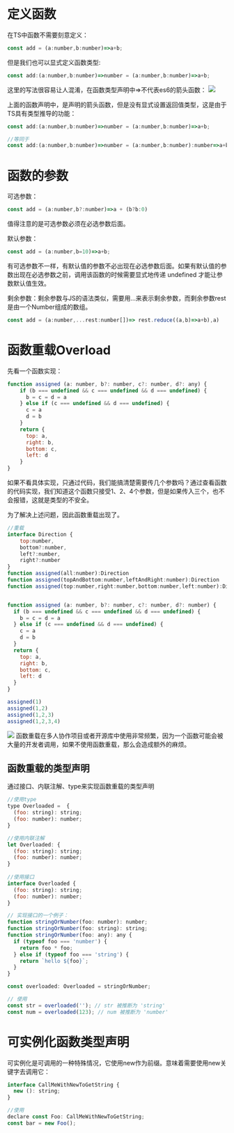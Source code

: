<!--
 * @Description: 
 * @Author: johe.huang
 * @Date: 2020-08-20 15:48:13
-->
# 定义函数
在TS中函数不需要刻意定义：
```javascript
const add = (a:number,b:number)=>a+b;
```
但是我们也可以显式定义函数类型:
```javascript
const add:(a:number,b:number)=>number = (a:number,b:number)=>a+b;
```
这里的写法很容易让人混淆，在函数类型声明中=>不代表es6的箭头函数：
![](https://tva1.sinaimg.cn/large/007S8ZIlly1ghzozt7l4kj310x0fx40s.jpg)

上面的函数声明中，是声明的箭头函数，但是没有显式设置返回值类型，这是由于TS具有类型推导的功能：
```javascript
const add:(a:number,b:number)=>number = (a:number,b:number)=>a+b;

//等同于
const add:(a:number,b:number)=>number = (a:number,b:number):number=>a+b;
```

# 函数的参数
可选参数：
```javascript
const add = (a:number,b?:number)=>a + (b?b:0)
```
值得注意的是可选参数必须在必选参数后面。

默认参数：
```javascript
const add = (a:number,b=10)=>a+b;
```
有可选参数不一样，有默认值的参数不必出现在必选参数后面。如果有默认值的参数出现在必选参数之前，调用该函数的时候需要显式地传递 undefined 才能让参数默认值生效。

剩余参数：剩余参数与JS的语法类似，需要用...来表示剩余参数，而剩余参数rest是由一个Number组成的数组。
```javascript
const add = (a:number,...rest:number[])=> rest.reduce((a,b)=>a+b),a)
```

# 函数重载Overload
先看一个函数实现：
```javascript
function assigned (a: number, b?: number, c?: number, d?: any) {
    if (b === undefined && c === undefined && d === undefined) {
      b = c = d = a
    } else if (c === undefined && d === undefined) {
      c = a
      d = b
    }
    return {
      top: a,
      right: b,
      bottom: c,
      left: d
    }
}

```
如果不看具体实现，只通过代码，我们能搞清楚需要传几个参数吗？通过查看函数的代码实现，我们知道这个函数只接受1、2、4个参数，但是如果传入三个，也不会报错，这就是类型的不安全。

为了解决上述问题，因此函数重载出现了。

```javascript
//重载
interface Direction {
    top:number,
    bottom?:number, 
    left?:number,
    right?:number
}
function assigned(all:number):Direction
function assigned(topAndBottom:number,leftAndRight:number):Direction
function assigned(top:number,right:number,bottom:number,left:number):Direction


function assigned (a: number, b?: number, c?: number, d?: number) {
  if (b === undefined && c === undefined && d === undefined) {
    b = c = d = a
  } else if (c === undefined && d === undefined) {
    c = a
    d = b
  }
  return {
    top: a,
    right: b,
    bottom: c,
    left: d
  }
}

assigned(1)
assigned(1,2)
assigned(1,2,3)
assigned(1,2,3,4)
```
![](https://tva1.sinaimg.cn/large/007S8ZIlly1ghxdtqd3opj30t00bgmyx.jpg)
函数重载在多人协作项目或者开源库中使用非常频繁，因为一个函数可能会被大量的开发者调用，如果不使用函数重载，那么会造成额外的麻烦。

## 函数重载的类型声明
通过接口、内联注解、type来实现函数重载的类型声明
```javascript
//使用type
type Overloaded =  {
  (foo: string): string;
  (foo: number): number;
}

//使用内联注解
let Overloaded: {
  (foo: string): string;
  (foo: number): number;
}
 
//使用接口
interface Overloaded {
  (foo: string): string;
  (foo: number): number;
}

// 实现接口的一个例子：
function stringOrNumber(foo: number): number;
function stringOrNumber(foo: string): string;
function stringOrNumber(foo: any): any {
  if (typeof foo === 'number') {
    return foo * foo;
  } else if (typeof foo === 'string') {
    return `hello ${foo}`;
  }
}

const overloaded: Overloaded = stringOrNumber;

// 使用
const str = overloaded(''); // str 被推断为 'string'
const num = overloaded(123); // num 被推断为 'number'

```

# 可实例化函数类型声明
可实例化是可调用的一种特殊情况，它使用new作为前缀。意味着需要使用new关键字去调用它：
```javascript
interface CallMeWithNewToGetString {
  new (): string;
}

//使用
declare const Foo: CallMeWithNewToGetString;
const bar = new Foo();

```
